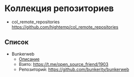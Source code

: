 # Коллекция репозиториев

- col_remote_repositories https://github.com/hightemp/col_remote_repositories

## Список

- Bunkerweb 
  - [Описание](docs/bunkerweb.md)
  - Взято: https://t.me/open_source_friend/1903
  - Репозиторий: https://github.com/bunkerity/bunkerweb